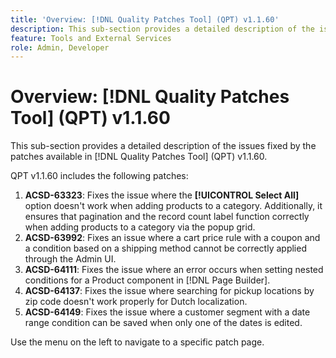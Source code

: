 ```yaml
---
title: 'Overview: [!DNL Quality Patches Tool] (QPT) v1.1.60'
description: This sub-section provides a detailed description of the issues fixed by the patches available in [!DNL Quality Patches Tool] (QPT) v1.1.60.
feature: Tools and External Services
role: Admin, Developer
---
```

# Overview: [!DNL Quality Patches Tool] (QPT) v1.1.60

This sub-section provides a detailed description of the issues fixed by the patches available in [!DNL Quality Patches Tool] (QPT) v1.1.60.

QPT v1.1.60 includes the following patches:

1. **ACSD-63323**: Fixes the issue where the **[!UICONTROL Select All]** option doesn't work when adding products to a category. Additionally, it ensures that pagination and the record count label function correctly when adding products to a category via the popup grid.
1. **ACSD-63992**: Fixes an issue where a cart price rule with a coupon and a condition based on a shipping method cannot be correctly applied through the Admin UI.
1. **ACSD-64111**: Fixes the issue where an error occurs when setting nested conditions for a Product component in [!DNL Page Builder].
1. **ACSD-64137**: Fixes the issue where searching for pickup locations by zip code doesn't work properly for Dutch localization.
1. **ACSD-64149**: Fixes the issue where a customer segment with a date range condition can be saved when only one of the dates is edited.

Use the menu on the left to navigate to a specific patch page.
